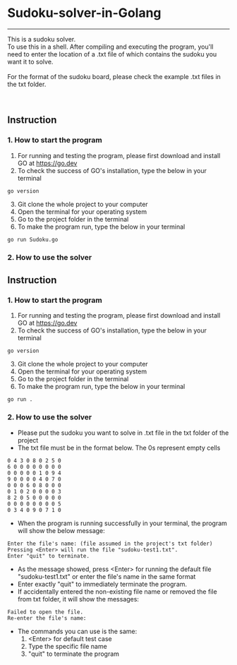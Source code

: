 # Sudoku-solver-in-Golang
_________________________
This is a sudoku solver. <br />
  To use this in a shell. After compiling and executing the program, you'll need to enter the location of a .txt file of which contains the sudoku you want it to solve. <br />
  <br />
  For the format of the sudoku board, please check the example .txt files in the txt folder.

<br />

## Instruction
### 1. How to start the program
1. For running and testing the program, please first download and install GO at https://go.dev
2. To check the success of GO's installation, type the below in your terminal
```
go version
```
3. Git clone the whole project to your computer
4. Open the terminal for your operating system
5. Go to the project folder in the terminal
6. To make the program run, type the below in your terminal
```
go run Sudoku.go
```
### 2. How to use the solver
## Instruction
### 1. How to start the program
1. For running and testing the program, please first download and install GO at https://go.dev
2. To check the success of GO's installation, type the below in your terminal
```
go version
```
3. Git clone the whole project to your computer
4. Open the terminal for your operating system
5. Go to the project folder in the terminal
6. To make the program run, type the below in your terminal
```
go run .
```
### 2. How to use the solver
* Please put the sudoku you want to solve in .txt file in the txt folder of the project
* The txt file must be in the format below. The 0s represent empty cells
```
0 4 3 0 8 0 2 5 0
6 0 0 0 0 0 0 0 0
0 0 0 0 0 1 0 9 4
9 0 0 0 0 4 0 7 0
0 0 0 6 0 8 0 0 0
0 1 0 2 0 0 0 0 3
8 2 0 5 0 0 0 0 0
0 0 0 0 0 0 0 0 5
0 3 4 0 9 0 7 1 0
```
* When the program is running successfully in your terminal, the program will show the below message:
```
Enter the file's name: (file assumed in the project's txt folder)
Pressing <Enter> will run the file "sudoku-test1.txt".
Enter "quit" to terminate.
```
* As the message showed, press \<Enter> for running the default file "sudoku-test1.txt" or enter the file's name in the same format
* Enter exactly "quit" to immediately terminate the program.
* If accidentally entered the non-existing file name or removed the file from txt folder, it will show the messages:
```
Failed to open the file.
Re-enter the file's name:
```
* The commands you can use is the same: 
  1. \<Enter> for default test case 
  2. Type the specific file name
  3. "quit" to terminate the program


